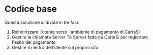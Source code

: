 # Codice base
Questa soluzione si divide in tre fasi:

1. Reindirizzare l'utente verso l'ambiente di pagamento di CartaSi
2. Gestire la chiamata Server To Server fatta da CartaSi per registrare l'esito del pagamento
3. Gestire il rientro dell'utente sul proprio sito